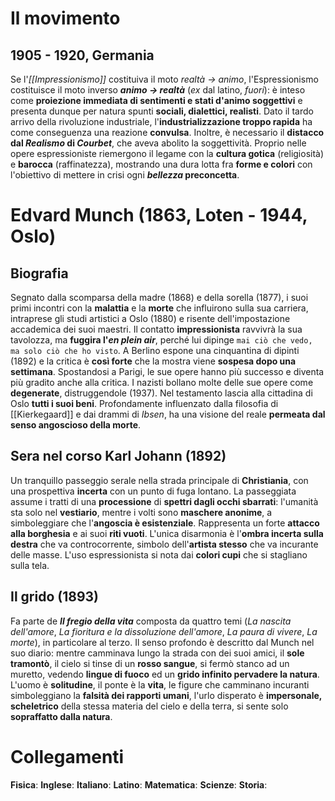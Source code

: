 # Il movimento

## 1905 - 1920, Germania 
Se l'*[[Impressionismo]]* costituiva il moto *realtà -> animo*, l'Espressionismo costituisce il moto inverso ***animo -> realtà*** (*ex* dal latino, *fuori*): è inteso come **proiezione immediata di sentimenti e stati d'animo soggettivi** e presenta dunque per natura spunti **sociali, dialettici, realisti**.
Dato il tardo arrivo della rivoluzione industriale, l'**industrializzazione troppo rapida** ha come conseguenza una reazione **convulsa**. Inoltre, è necessario il **distacco dal *Realismo* di *Courbet***, che aveva abolito la soggettività. Proprio nelle opere espressioniste riemergono il legame con la **cultura gotica** (religiosità) e **barocca** (raffinatezza), mostrando una dura lotta fra **forme e colori** con l'obiettivo di mettere in crisi ogni ***bellezza* preconcetta**.
# Edvard Munch (1863, Loten - 1944, Oslo)
## Biografia
Segnato dalla scomparsa della madre (1868) e della sorella (1877), i suoi primi incontri con la **malattia** e la **morte** che influirono sulla sua carriera, intraprese gli studi artistici a Oslo (1880) e risente dell'impostazione accademica dei suoi maestri. Il contatto **impressionista** ravvivrà la sua tavolozza, ma **fuggira l'*en plein air***, perché lui dipinge `mai ciò che vedo, ma solo ciò che ho visto`. A Berlino espone una cinquantina di dipinti (1892) e la critica è **così forte** che la mostra viene **sospesa dopo una settimana**. Spostandosi a Parigi, le sue opere hanno più successo e diventa più gradito anche alla critica. I nazisti bollano molte delle sue opere come **degenerate**, distruggendole (1937). Nel testamento lascia alla cittadina di Oslo **tutti i suoi beni**.
Profondamente influenzato dalla filosofia di [[Kierkegaard]] e dai drammi di *Ibsen*, ha una visione del reale **permeata dal senso angoscioso della morte**.
## Sera nel corso Karl Johann (1892)
Un tranquillo passeggio serale nella strada principale di **Christiania**, con una prospettiva **incerta** con un punto di fuga lontano. La passeggiata assume i tratti di una **processione** di **spettri dagli occhi sbarrati**: l'umanità sta solo nel **vestiario**, mentre i volti sono **maschere anonime**, a simboleggiare che l'**angoscia è esistenziale**. Rappresenta un forte **attacco alla borghesia** e ai suoi **riti vuoti**. L'unica disarmonia è l'**ombra incerta sulla destra** che va controcorrente, simbolo dell'**artista stesso** che va incurante delle masse. L'uso espressionista si nota dai **colori cupi** che si stagliano sulla tela.
## Il grido (1893)
Fa parte de ***Il fregio della vita*** composta da quattro temi (*La nascita dell'amore*, *La fioritura e la dissoluzione dell'amore*, *La paura di vivere*, *La morte*), in particolare al terzo. Il senso profondo è descritto dal Munch nel suo diario: mentre camminava lungo la strada con dei suoi amici, il **sole tramontò**, il cielo si tinse di un **rosso sangue**, si fermò stanco ad un muretto, vedendo **lingue di fuoco** ed un **grido infinito pervadere la natura**. L'uomo è **solitudine**, il ponte è la **vita**, le figure che camminano incuranti simboleggiano la **falsità dei rapporti umani**, l'urlo disperato è **impersonale, scheletrico** della stessa materia del cielo e della terra, si sente solo **sopraffatto dalla natura**.
# Collegamenti
**Fisica**:
**Inglese**:
**Italiano**:
**Latino**:
**Matematica**:
**Scienze**:
**Storia**:
